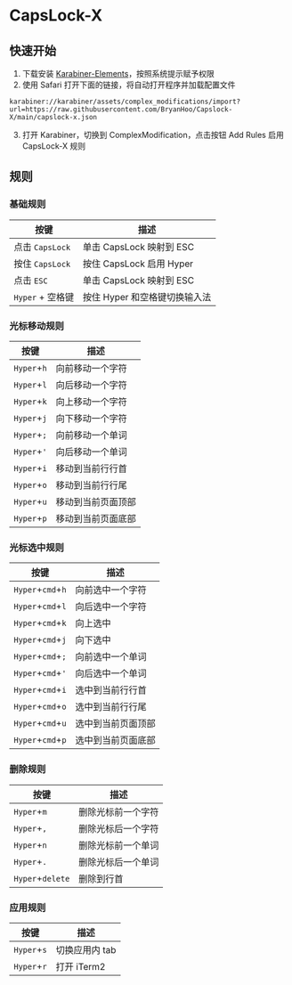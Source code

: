 # CapsLock-X

## 快速开始

1. 下载安装 [Karabiner-Elements](https://karabiner-elements.pqrs.org/)，按照系统提示赋予权限
2. 使用 Safari 打开下面的链接，将自动打开程序并加载配置文件

```
karabiner://karabiner/assets/complex_modifications/import?url=https://raw.githubusercontent.com/BryanHoo/Capslock-X/main/capslock-x.json
```

3. 打开 Karabiner，切换到 ComplexModification，点击按钮 Add Rules 启用 CapsLock-X 规则

## 规则

### 基础规则

| 按键             | 描述                          |
| ---------------- | ----------------------------- |
| 点击 `CapsLock`  | 单击 CapsLock 映射到 ESC      |
| 按住 `CapsLock`  | 按住 CapsLock 启用 Hyper      |
| 点击 `ESC`       | 单击 CapsLock 映射到 ESC      |
| `Hyper` + 空格键 | 按住 Hyper 和空格键切换输入法 |

### 光标移动规则

| 按键        | 描述               |
| ----------- | ------------------ |
| `Hyper`+`h` | 向前移动一个字符   |
| `Hyper`+`l` | 向后移动一个字符   |
| `Hyper`+`k` | 向上移动一个字符   |
| `Hyper`+`j` | 向下移动一个字符   |
| `Hyper`+`;` | 向前移动一个单词   |
| `Hyper`+`'` | 向后移动一个单词   |
| `Hyper`+`i` | 移动到当前行行首   |
| `Hyper`+`o` | 移动到当前行行尾   |
| `Hyper`+`u` | 移动到当前页面顶部 |
| `Hyper`+`p` | 移动到当前页面底部 |

### 光标选中规则

| 按键              | 描述               |
| ----------------- | ------------------ |
| `Hyper`+`cmd`+`h` | 向前选中一个字符   |
| `Hyper`+`cmd`+`l` | 向后选中一个字符   |
| `Hyper`+`cmd`+`k` | 向上选中           |
| `Hyper`+`cmd`+`j` | 向下选中           |
| `Hyper`+`cmd`+`;` | 向前选中一个单词   |
| `Hyper`+`cmd`+`'` | 向后选中一个单词   |
| `Hyper`+`cmd`+`i` | 选中到当前行行首   |
| `Hyper`+`cmd`+`o` | 选中到当前行行尾   |
| `Hyper`+`cmd`+`u` | 选中到当前页面顶部 |
| `Hyper`+`cmd`+`p` | 选中到当前页面底部 |

### 删除规则

| 按键             | 描述               |
| ---------------- | ------------------ |
| `Hyper`+`m`      | 删除光标前一个字符 |
| `Hyper`+`,`      | 删除光标后一个字符 |
| `Hyper`+`n`      | 删除光标前一个单词 |
| `Hyper`+`.`      | 删除光标后一个单词 |
| `Hyper`+`delete` | 删除到行首         |

### 应用规则

| 按键        | 描述           |
| ----------- | -------------- |
| `Hyper`+`s` | 切换应用内 tab |
| `Hyper`+`r` | 打开 iTerm2    |
